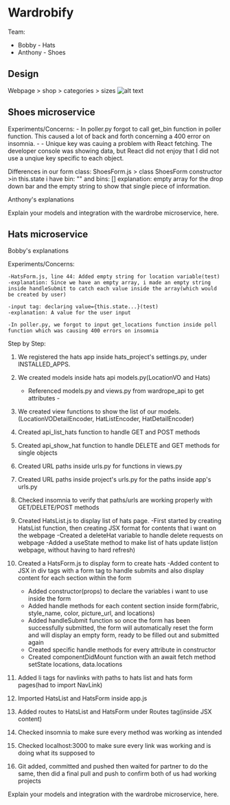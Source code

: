 # Wardrobify

Team:

* Bobby - Hats
* Anthony - Shoes

## Design
Webpage > shop > categories > sizes
![alt text](https://excalidraw.com/#room=fdfee44bb4146706a6dc,cmWNOcH_CQb0_Gmh8YgKJg)




## Shoes microservice

Experiments/Concerns:
    - In poller.py forgot to call get_bin function in poller function. This caused a lot of back and forth concerning a 400 error on insomnia.
        -
    - Unique key was cauing a problem with React fetching. The developer console was showing data, but React did not enjoy that I did not use a unqiue key specific to each object.

Differences in our form class:
ShoesForm.js > class ShoesForm constructor >in this.state i have bin: "" and bins: []
explanation: empty array for the drop down bar and the empty string to show that single piece of information.



Anthony's explanations


Explain your models and integration with the wardrobe
microservice, here.

## Hats microservice
Bobby's explanations

Experiments/Concerns:

    -HatsForm.js, line 44: Added empty string for location variable(test)
    -explanation: Since we have an empty array, i made an empty string inside handleSubmit to catch each value inside the array(which would be created by user)

    -input tag: declaring value={this.state...}(test)
    -explanation: A value for the user input

    -In poller.py, we forgot to input get_locations function inside poll function which was causing 400 errors on insomnia




Step by Step:
1. We registered the hats app inside hats_project's settings.py, under INSTALLED_APPS.
2. We created models inside hats api models.py(LocationVO and Hats)

    - Referenced models.py and views.py from wardrope_api to get attributes -

3. We created view functions to show the list of our models.(LocationVODetailEncoder, HatListEncoder, HatDetailEncoder) 
4. Created api_list_hats function to handle GET and POST methods
5. Created api_show_hat function to handle DELETE and GET methods for single objects
6. Created URL paths inside urls.py for functions in views.py
7. Created URL paths inside project's urls.py for the paths inside app's urls.py
8. Checked insomnia to verify that paths/urls are working properly with GET/DELETE/POST methods
9. Created HatsList.js to display list of hats page. 
    -First started by creating HatsList function, then creating JSX format for contents that i want on the webpage
    -Created a deleteHat variable to handle delete requests on webpage 
    -Added a useState method to make list of hats update list(on webpage, without having to hard refresh)
10. Created a HatsForm.js to display form to create hats
    -Added content to JSX in div tags with a form tag to handle submits and also display content for each section within the form
    - Added constructor(props) to declare the variables i want to use inside the form
    - Added handle methods for each content section inside form(fabric, style_name, color, picture_url, and locations)
    - Added handleSubmit function so once the form has been successfully submitted, the form will automatically reset the form and will display an empty form, ready to be filled out and submitted again
    - Created specific handle methods for every attribute in constructor
    - Created componentDidMount function with an await fetch method setState locations, data.locations
11. Added li tags for navlinks with paths to hats list and hats form pages(had to import NavLink)
12. Imported HatsList and HatsForm inside app.js
13. Added routes to HatsList and HatsForm under Routes tag(inside JSX content)
14. Checked insomnia to make sure every method was working as intended
15. Checked localhost:3000 to make sure every link was working and is doing what its supposed to
16. Git added, committed and pushed then waited for partner to do the same, then did a final pull and push to confirm both of us had working projects




Explain your models and integration with the wardrobe
microservice, here.
